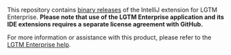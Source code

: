 This repository contains [binary releases](https://github.com/Semmle/lgtm-intellij-binaries/releases) of the IntelliJ extension for LGTM Enterprise. **Please note that use of the LGTM Enterprise application and its IDE extensions requires a separate license agreement with GitHub.**

For more information or assistance with this product, please refer to the [LGTM Enterprise help](https://help.semmle.com/lgtm-enterprise/user/help/ide-integration.html#LGTM-plugin).
